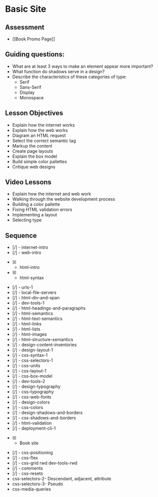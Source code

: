 # Basic Site

## Assessment

* [[Book Promo Page]]

## Guiding questions:

* What are at least 3 ways to make an element appear more important?
* What function do shadows serve in a design?
* Describe the characteristics of these categories of type:
  * Serif
  * Sans-Serif
  * Display
  * Monospace

## Lesson Objectives

* Explain how the internet works
* Explain how the web works
* Diagram an HTML request
* Select the correct semantic tag
* Markup the content
* Create page layouts
* Explain the box model
* Build simple color pallettes
* Critique web designs

## Video Lessons

* Explain how the internet and web work
* Walking through the website development process
* Building a color pallette
* Fixing HTML validation errors
* Implementing a layout
* Selecting type

## Sequence

* [/] - internet-intro
* [/] - web-intro
* [x] - html-intro
* [x] - html-syntax
* [/] - urls-1
* [/] - local-file-servers
* [/] - html-div-and-span
* [/] - dev-tools-1
* [/] - html-headings-and-paragraphs
* [/] - html-semantics
* [/] - html-text-semantics
* [/] - html-links
* [/] - html-lists
* [/] - html-images
* [/] - html-structure-semantics
* [/] - design-content-inventories
* [/] - design-layout-1
* [/] - css-syntax-1
* [/] - css-selectors-1
* [/] - css-units
* [/] - css-layout-1
* [/] - css-box-model
* [/] - dev-tools-2
* [/] - design-typography
* [/] - css-typography
* [/] - css-web-fonts
* [/] - design-colors
* [/] - css-colors
* [/] - design-shadows-and-borders
* [/] - css-shadows-and-borders
* [/] - html-validation
* [/] - deployment-cli-1
* [x] - Book site
* [/] - css-positioning
* [/] - css-flex
* [/] - css-grid
rwd
dev-tools-rwd
* [/] - comments
* [/] - css-resets
* css-selectors-2- Descendant, adjacent, attribute
* css-selectors-3- Pseudo
* css-media-queries

